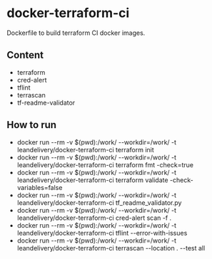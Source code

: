 # docker-terraform-ci

Dockerfile to build terraform CI docker images.

## Content

- terraform
- cred-alert
- tflint
- terrascan
- tf-readme-validator

## How to run

- docker run --rm -v $(pwd):/work/ --workdir=/work/ -t leandelivery/docker-terraform-ci terraform init
- docker run --rm -v $(pwd):/work/ --workdir=/work/ -t leandelivery/docker-terraform-ci terraform fmt -check=true
- docker run --rm -v $(pwd):/work/ --workdir=/work/ -t leandelivery/docker-terraform-ci terraform validate -check-variables=false
- docker run --rm -v $(pwd):/work/ --workdir=/work/ -t leandelivery/docker-terraform-ci tf_readme_validator.py
- docker run --rm -v $(pwd):/work/ --workdir=/work/ -t leandelivery/docker-terraform-ci cred-alert scan -f .
- docker run --rm -v $(pwd):/work/ --workdir=/work/ -t leandelivery/docker-terraform-ci tflint --error-with-issues
- docker run --rm -v $(pwd):/work/ --workdir=/work/ -t leandelivery/docker-terraform-ci terrascan --location . --test all
